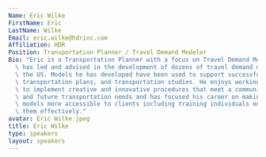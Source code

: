 ```yaml
---
Name: Eric Wilke
FirstName: Eric
LastName: Wilke
Email: eric.wilke@hdrinc.com
Affiliation: HDR
Position: Transportation Planner / Travel Demand Modeler
Bio: "Eric is a Transportation Planner with a focus on Travel Demand Modeling who\
  \ has led and advised in the development of dozens of travel demand models around\
  \ the US. Models he has developed have been used to support successful grant applications,\
  \ transportation plans, and transportation studies. He enjoys working with clients\
  \ to implement creative and innovative procedures that meet a community\u2019s existing\
  \ and future transportation needs and has focused his career on making travel demand\
  \ models more accessible to clients including training individuals on how to use\
  \ them effectively."
avatar: Eric Wilke.jpeg
title: Eric Wilke
type: speakers
layout: speakers
---
```

